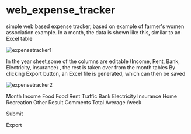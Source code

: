 # web_expense_tracker
simple web based expense tracker, based on example of farmer's women association example. 
In a month, the data is shown like this, similar to an Excel table


![expensetracker1](https://github.com/ReinhardLenz/web_expense_tracker/assets/71219487/0748fcb6-23ca-4ca9-aa6c-85ef030f1c26)





In the year sheet,some of the columns are editable (Income, Rent, Bank, Electricity, insurance) , the rest is taken over from the month tables
By clicking Export button, an Excel file is generated, which can then be saved



![expensetracker2](https://github.com/ReinhardLenz/web_expense_tracker/assets/71219487/8aba20ab-79c9-4c0e-b3bf-3fac0f982d10)

Month	Income	Food	Food	Rent	Traffic	Bank	Electricity	Insurance	Home	Recreation	Other	Result	Comments
Total
Average
/week

Submit

Export






